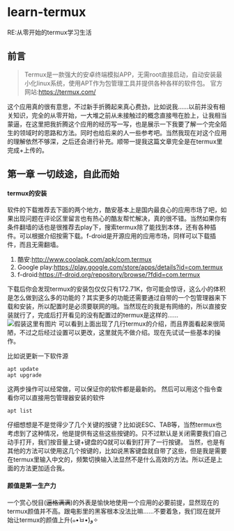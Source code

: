# learn-termux
RE:从零开始的termux学习生活

## 前言 ##
>Termux是一款强大的安卓终端模拟APP，无需root直接启动，自动安装最小化linux系统，使用APT作为包管理工具并提供各种各样的软件包。
官方网站:https://termux.com/

这个应用真的很有意思，不过新手折腾起来真心费劲，比如说我……以前并没有相关知识，完全的从零开始，一大堆之前从未接触过的概念直接甩在脸上，让我相当蒙逼，在这里把我折腾这个应用的经历写一写，也是展示一下我要了解一个完全陌生的领域时的思路和方法。同时也给后来的人一些参考吧。当然我现在对这个应用的理解依然不够深，之后还会进行补充。顺带一提我这篇文章完全是在termux里完成+上传的。

## 第一章 一切歧途，自此而始 ##

#### termux的安装 ####

软件的下载推荐去下面的两个地方，酷安基本上是国内最良心的应用市场了吧，如果出现问题在评论区里留言也有热心的酷友帮忙解决，真的很不错。当然如果你有条件翻墙的话也是很推荐去play下，搜索termux除了能找到本体，还有各种插件。可以根据介绍按需下载。f-droid是开源应用的应用市场，同样可以下载插件，而且无需翻墙。

1. 酷安:http://www.coolapk.com/apk/com.termux
2. Google play:https://play.google.com/store/apps/details?id=com.termux
3. f-droid:https://f-droid.org/repository/browse/?fdid=com.termux

下载后你会发现termux的安装包仅仅只有172.71K，你可能会惊讶，这么小的体积是怎么做到这么多的功能的？其实更多的功能还需要通过自带的一个包管理器来下载和安装，所以配置时是必须要联网的哦。当然现在的我是有网络的，所以直接安装就行了，完成后打开看见的没有配置过的termux是这样的……
![假装这里有图片](./pic/1)
可以看到上面出现了几行termux的介绍，而且界面看起来很简陋，不过之后经过设置可以更改，这里就先不做介绍。现在先试试一些基本的操作。

比如说更新一下软件源

    apt update
    apt upgrade

这两步操作可以经常做，可以保证你的软件都是最新的。
然后可以用这个指令查看你可以直接用包管理器安装的软件

    apt list

仔细想想是不是觉得少了几个关键的按键？比如说ESC、TAB等，当然termux也考虑到了这种情况，他是提供有这些这些按键的。只不过默认是关闭需要我们自己动手打开，我们按音量上键+键盘的Q就可以看到打开了一行按键。
当然，也是有其他的方法可以使用这几个按键的，比如说黑客键盘就自带了这些，但是我是需要在termux里输入中文的，频繁切换输入法显然不是什么高效的方法。所以还是上面的方法更加适合我。

#### 颜值是第一生产力 ####

一个赏心悦目(~~逼格满满~~)的外表是愉快地使用一个应用的必要前提，显然现在的termux颜值并不高。跟电影里的黑客根本没法比嘛……不要着急，我们现在就开始让termux的颜值上升(๑•̀ㅂ•́)و✧
